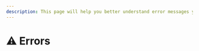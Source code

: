 ```yaml
---
description: This page will help you better understand error messages you may encounter.
---
```


# ⚠ Errors

